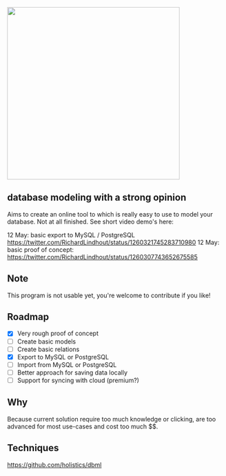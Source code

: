 <img src="https://user-images.githubusercontent.com/6492229/81743193-96de0680-94a1-11ea-98ca-3e1cd2d67571.png" width="400"  />

## database modeling with a strong opinion

Aims to create an online tool to which is really easy to use to model your database. Not at all finished.
See short video demo's here: 

12 May: basic export to MySQL / PostgreSQL https://twitter.com/RichardLindhout/status/1260321745283710980
12 May: basic proof of concept: https://twitter.com/RichardLindhout/status/1260307743652675585

## Note

This program is not usable yet, you're welcome to contribute if you like!

## Roadmap

- [x] Very rough proof of concept
- [ ] Create basic models
- [ ] Create basic relations
- [x] Export to MySQL or PostgreSQL
- [ ] Import from MySQL or PostgreSQL
- [ ] Better approach for saving data locally
- [ ] Support for syncing with cloud (premium?)

## Why

Because current solution require too much knowledge or clicking, are too advanced for most use-cases and cost too much \$\$.

## Techniques

https://github.com/holistics/dbml
